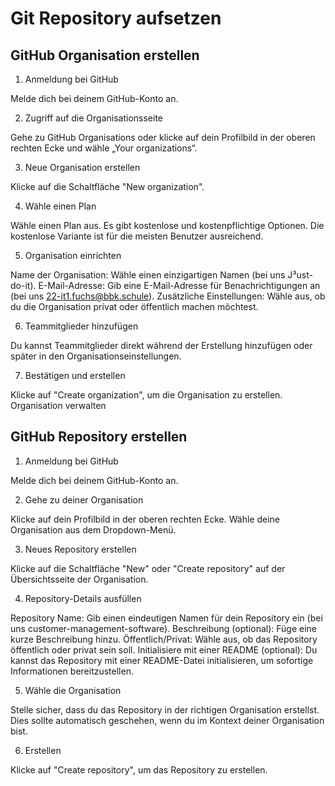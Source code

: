 # Git Repository aufsetzen

## GitHub Organisation erstellen

1. Anmeldung bei GitHub

  Melde dich bei deinem GitHub-Konto an.

2. Zugriff auf die Organisationsseite

  Gehe zu GitHub Organisations oder klicke auf dein Profilbild in der oberen rechten Ecke und wähle „Your organizations“.

3. Neue Organisation erstellen

  Klicke auf die Schaltfläche "New organization".

4. Wähle einen Plan

  Wähle einen Plan aus. Es gibt kostenlose und kostenpflichtige Optionen. Die kostenlose Variante ist für die meisten Benutzer ausreichend.

5. Organisation einrichten

  Name der Organisation: Wähle einen einzigartigen Namen (bei uns J³ust-do-it). E-Mail-Adresse: Gib eine E-Mail-Adresse für Benachrichtigungen an (bei uns 22-it1.fuchs@bbk.schule). Zusätzliche Einstellungen: Wähle aus, ob du die Organisation privat oder öffentlich machen möchtest.

6. Teammitglieder hinzufügen

  Du kannst Teammitglieder direkt während der Erstellung hinzufügen oder später in den Organisationseinstellungen.

7. Bestätigen und erstellen

  Klicke auf "Create organization", um die Organisation zu erstellen. Organisation verwalten

## GitHub Repository erstellen

1. Anmeldung bei GitHub

  Melde dich bei deinem GitHub-Konto an.

2. Gehe zu deiner Organisation

  Klicke auf dein Profilbild in der oberen rechten Ecke. Wähle deine Organisation aus dem Dropdown-Menü.

3. Neues Repository erstellen

  Klicke auf die Schaltfläche "New" oder "Create repository" auf der Übersichtsseite der Organisation.

4. Repository-Details ausfüllen

  Repository Name: Gib einen eindeutigen Namen für dein Repository ein (bei uns customer-management-software). Beschreibung (optional): Füge eine kurze Beschreibung hinzu. Öffentlich/Privat: Wähle aus, ob das Repository öffentlich oder privat sein soll. Initialisiere mit einer README (optional): Du kannst das Repository mit einer README-Datei initialisieren, um sofortige Informationen bereitzustellen.

5. Wähle die Organisation

  Stelle sicher, dass du das Repository in der richtigen Organisation erstellst. Dies sollte automatisch geschehen, wenn du im Kontext deiner Organisation bist.

6. Erstellen

  Klicke auf "Create repository", um das Repository zu erstellen.

